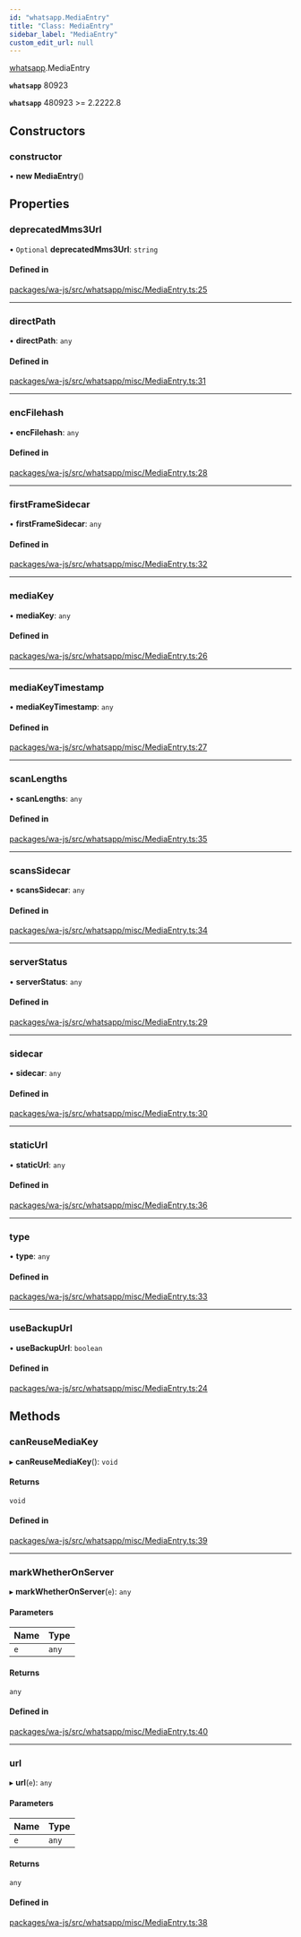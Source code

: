 ```yaml
---
id: "whatsapp.MediaEntry"
title: "Class: MediaEntry"
sidebar_label: "MediaEntry"
custom_edit_url: null
---
```


[whatsapp](../namespaces/whatsapp.md).MediaEntry

**`whatsapp`** 80923

**`whatsapp`** 480923 >= 2.2222.8

## Constructors

### constructor

• **new MediaEntry**()

## Properties

### deprecatedMms3Url

• `Optional` **deprecatedMms3Url**: `string`

#### Defined in

[packages/wa-js/src/whatsapp/misc/MediaEntry.ts:25](https://github.com/wppconnect-team/wa-js/blob/main/src/whatsapp/misc/MediaEntry.ts#L25)

___

### directPath

• **directPath**: `any`

#### Defined in

[packages/wa-js/src/whatsapp/misc/MediaEntry.ts:31](https://github.com/wppconnect-team/wa-js/blob/main/src/whatsapp/misc/MediaEntry.ts#L31)

___

### encFilehash

• **encFilehash**: `any`

#### Defined in

[packages/wa-js/src/whatsapp/misc/MediaEntry.ts:28](https://github.com/wppconnect-team/wa-js/blob/main/src/whatsapp/misc/MediaEntry.ts#L28)

___

### firstFrameSidecar

• **firstFrameSidecar**: `any`

#### Defined in

[packages/wa-js/src/whatsapp/misc/MediaEntry.ts:32](https://github.com/wppconnect-team/wa-js/blob/main/src/whatsapp/misc/MediaEntry.ts#L32)

___

### mediaKey

• **mediaKey**: `any`

#### Defined in

[packages/wa-js/src/whatsapp/misc/MediaEntry.ts:26](https://github.com/wppconnect-team/wa-js/blob/main/src/whatsapp/misc/MediaEntry.ts#L26)

___

### mediaKeyTimestamp

• **mediaKeyTimestamp**: `any`

#### Defined in

[packages/wa-js/src/whatsapp/misc/MediaEntry.ts:27](https://github.com/wppconnect-team/wa-js/blob/main/src/whatsapp/misc/MediaEntry.ts#L27)

___

### scanLengths

• **scanLengths**: `any`

#### Defined in

[packages/wa-js/src/whatsapp/misc/MediaEntry.ts:35](https://github.com/wppconnect-team/wa-js/blob/main/src/whatsapp/misc/MediaEntry.ts#L35)

___

### scansSidecar

• **scansSidecar**: `any`

#### Defined in

[packages/wa-js/src/whatsapp/misc/MediaEntry.ts:34](https://github.com/wppconnect-team/wa-js/blob/main/src/whatsapp/misc/MediaEntry.ts#L34)

___

### serverStatus

• **serverStatus**: `any`

#### Defined in

[packages/wa-js/src/whatsapp/misc/MediaEntry.ts:29](https://github.com/wppconnect-team/wa-js/blob/main/src/whatsapp/misc/MediaEntry.ts#L29)

___

### sidecar

• **sidecar**: `any`

#### Defined in

[packages/wa-js/src/whatsapp/misc/MediaEntry.ts:30](https://github.com/wppconnect-team/wa-js/blob/main/src/whatsapp/misc/MediaEntry.ts#L30)

___

### staticUrl

• **staticUrl**: `any`

#### Defined in

[packages/wa-js/src/whatsapp/misc/MediaEntry.ts:36](https://github.com/wppconnect-team/wa-js/blob/main/src/whatsapp/misc/MediaEntry.ts#L36)

___

### type

• **type**: `any`

#### Defined in

[packages/wa-js/src/whatsapp/misc/MediaEntry.ts:33](https://github.com/wppconnect-team/wa-js/blob/main/src/whatsapp/misc/MediaEntry.ts#L33)

___

### useBackupUrl

• **useBackupUrl**: `boolean`

#### Defined in

[packages/wa-js/src/whatsapp/misc/MediaEntry.ts:24](https://github.com/wppconnect-team/wa-js/blob/main/src/whatsapp/misc/MediaEntry.ts#L24)

## Methods

### canReuseMediaKey

▸ **canReuseMediaKey**(): `void`

#### Returns

`void`

#### Defined in

[packages/wa-js/src/whatsapp/misc/MediaEntry.ts:39](https://github.com/wppconnect-team/wa-js/blob/main/src/whatsapp/misc/MediaEntry.ts#L39)

___

### markWhetherOnServer

▸ **markWhetherOnServer**(`e`): `any`

#### Parameters

| Name | Type |
| :------ | :------ |
| `e` | `any` |

#### Returns

`any`

#### Defined in

[packages/wa-js/src/whatsapp/misc/MediaEntry.ts:40](https://github.com/wppconnect-team/wa-js/blob/main/src/whatsapp/misc/MediaEntry.ts#L40)

___

### url

▸ **url**(`e`): `any`

#### Parameters

| Name | Type |
| :------ | :------ |
| `e` | `any` |

#### Returns

`any`

#### Defined in

[packages/wa-js/src/whatsapp/misc/MediaEntry.ts:38](https://github.com/wppconnect-team/wa-js/blob/main/src/whatsapp/misc/MediaEntry.ts#L38)
